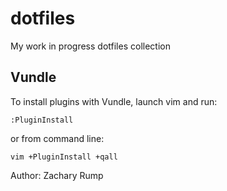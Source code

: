 # dotfiles
My work in progress dotfiles collection

## Vundle 
To install plugins with Vundle, launch vim and run: 
```
:PluginInstall
``` 
or from command line: 
```
vim +PluginInstall +qall
```


Author: Zachary Rump 
